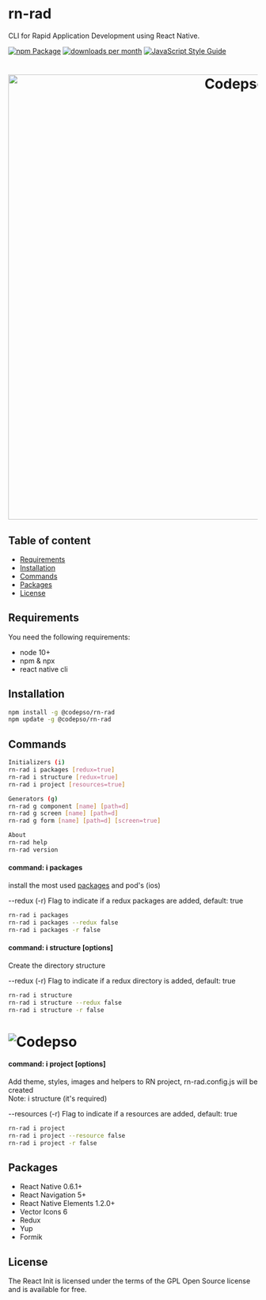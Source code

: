# rn-rad
CLI for Rapid Application Development using React Native.

[![npm Package](https://img.shields.io/npm/v/@codepso/rn-rad)](https://www.npmjs.org/package/@codepso/rn-rad)
[![downloads per month](http://img.shields.io/npm/dm/@codepso/rn-rad.svg)](https://www.npmjs.org/package/@codepso/rn-rad)
[![JavaScript Style Guide](https://img.shields.io/badge/code_style-standard-brightgreen.svg)](https://standardjs.com)

<h1 align="center">
  <img src="https://codepso-comunity.s3.us-east-2.amazonaws.com/rn-rad/rn-rad-h-5.jpg" alt="Codepso" width="900">
</h1>

## Table of content
- [Requirements](#requirements)
- [Installation](#installation)
- [Commands](#commands)
- [Packages](#packages)
- [License](#license)
## Requirements
You need the following requirements:
 - node 10+
 - npm & npx
 - react native cli
## Installation
```bash
npm install -g @codepso/rn-rad
npm update -g @codepso/rn-rad
```
## Commands
```bash
Initializers (i)
rn-rad i packages [redux=true]
rn-rad i structure [redux=true]
rn-rad i project [resources=true]

Generators (g)
rn-rad g component [name] [path=d]
rn-rad g screen [name] [path=d]
rn-rad g form [name] [path=d] [screen=true]

About
rn-rad help
rn-rad version
```
#### command: i packages
install the most used [packages](#packages) and pod's (ios)

--redux (-r) Flag to indicate if a redux packages are added, default: true

```bash
rn-rad i packages
rn-rad i packages --redux false
rn-rad i packages -r false
```
#### command: i structure [options]
Create the directory structure

--redux (-r) Flag to indicate if a redux directory is added, default: true

```bash
rn-rad i structure
rn-rad i structure --redux false
rn-rad i structure -r false
```
<h1>
  <img src="https://codepso-comunity.s3.us-east-2.amazonaws.com/rn-rad/rn-rad-s-3.jpg" alt="Codepso">
</h1>

#### command: i project [options]
Add theme, styles, images and helpers to RN project, rn-rad.config.js will be created<br/>
Note: i structure (it's required)

--resources (-r) Flag to indicate if a resources are added, default: true

```bash
rn-rad i project
rn-rad i project --resource false
rn-rad i project -r false
```  
## Packages
- React Native 0.6.1+
- React Navigation 5+
- React Native Elements 1.2.0+
- Vector Icons 6
- Redux
- Yup
- Formik 
## License
The React Init is licensed under the terms of the GPL Open Source license and is available for free.
